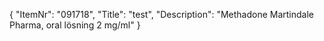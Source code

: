 {
  "ItemNr": "091718",
  "Title": "test",
  "Description": "Methadone Martindale Pharma, oral lösning 2 mg/ml"
}